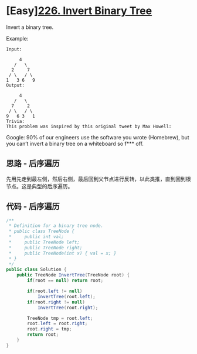 # [Easy][226. Invert Binary Tree](https://leetcode.com/problems/invert-binary-tree/)

Invert a binary tree.

Example:

```text
Input:

     4
   /   \
  2     7
 / \   / \
1   3 6   9
Output:

     4
   /   \
  7     2
 / \   / \
9   6 3   1
Trivia:
This problem was inspired by this original tweet by Max Howell:
```

Google: 90% of our engineers use the software you wrote (Homebrew), but you can’t invert a binary tree on a whiteboard so f*** off.

## 思路 - 后序遍历

先用先走到最左侧，然后右侧，最后回到父节点进行反转，以此类推，直到回到根节点。这是典型的后序遍历。

## 代码 - 后序遍历

```csharp
/**
 * Definition for a binary tree node.
 * public class TreeNode {
 *     public int val;
 *     public TreeNode left;
 *     public TreeNode right;
 *     public TreeNode(int x) { val = x; }
 * }
 */
public class Solution {
    public TreeNode InvertTree(TreeNode root) {
        if(root == null) return root;

        if(root.left != null)
            InvertTree(root.left);
        if(root.right != null)
            InvertTree(root.right);

        TreeNode tmp = root.left;
        root.left = root.right;
        root.right = tmp;
        return root;
    }
}
```
